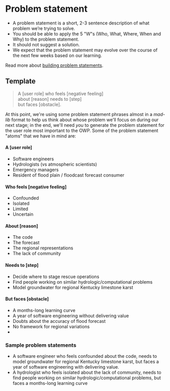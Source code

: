 # Problem statement

- A problem statement is a short, 2-3 sentence description of what problem we’re trying to solve.
- You should be able to apply the 5 "W"s (Who, What, Where, When and Why) to the problem statement.
- It should not suggest a solution.
- We expect that the problem statement may evolve over the course of the next few weeks based on our learning.

Read more about [building problem statements](https://medium.com/eightshapes-llc/how-to-build-a-problem-statement-d1f21713720b).

## Template

> A [user role] who feels [negative feeling] <br>
> about [reason] needs to [step] <br>
> but faces [obstacle].


At this point, we're using some problem statement phrases almost in a
_mad-lib_ format to help us think about whose problem we'll focus on during
our next stage; in the end, we'll need _you_ to generate the problem statement
for the user role most important to the OWP. Some of the problem statement
"atoms" that we have in mind are:
 

#### A [user role]

- Software engineers
- Hydrologists (vs atmospheric scientists)
- Emergency managers 
- Resident of flood plain / floodcast forecast consumer

#### Who feels [negative feeling]

- Confounded
- Isolated
- Limited 
- Uncertain

#### About [reason]

- The code
- The forecast
- The regional representations
- The lack of community

#### Needs to [step]

- Decide where to stage rescue operations
- Find people working on similar hydrologic/computational problems
- Model groundwater for regional Kentucky limestone karst

#### But faces [obstacle]

- A months-long learning curve 
- A year of software engineering without delivering value
- Doubts about the accuracy of flood forecast
- No framework for regional variations
- 

### Sample problem statements


* A software engineer who feels confounded about the code, needs to model
  groundwater for regional Kentucky limestone karst, but faces a year of
  software engineering with delivering value.
* A hydrologist who feels isolated about the lack of community, needs to find people
  working on similar hydrologic/computational problems, but faces a
  months-long learning curve
